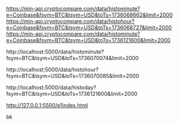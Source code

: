 https://min-api.cryptocompare.com/data/histominute?e=Coinbase&fsym=BTC&tsym=USD&toTs=1736068662&limit=2000
https://min-api.cryptocompare.com/data/histohour?e=Coinbase&fsym=BTC&tsym=USD&toTs=1736068727&limit=2000
https://min-api.cryptocompare.com/data/histominute?e=Coinbase&fsym=BTC&tsym=USD&toTs=1736121600&limit=2000



http://localhost:5000/data/histominute?fsym=BTC&tsym=USD&toTs=1736070074&limit=2000


http://localhost:5000/data/histohour?fsym=BTC&tsym=USD&toTs=1736070085&limit=2000


http://localhost:5000/data/histoday?fsym=BTC&tsym=USD&toTs=1736121600&limit=2000



http://127.0.0.1:5500/p1index.html


bk 
<!-- https://claude.ai/chat/72c5da52-b177-471d-8289-793d770dcb14 -->
